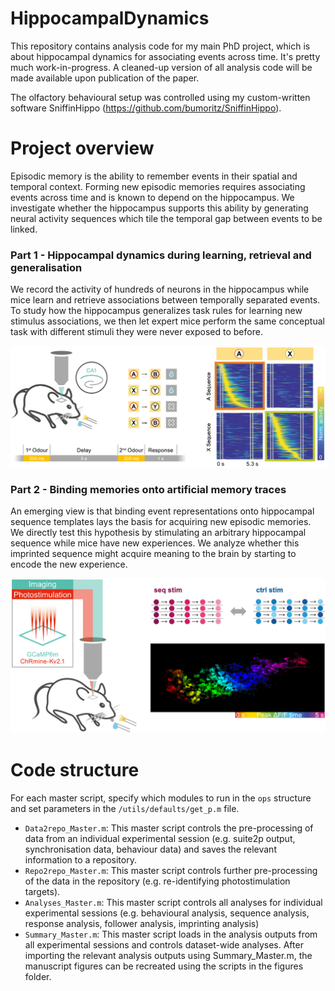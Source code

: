# HippocampalDynamics

This repository contains analysis code for my main PhD project, which is about hippocampal dynamics for associating events across time. It's pretty much work-in-progress. A cleaned-up version of all analysis code will be made available upon publication of the paper.

The olfactory behavioural setup was controlled using my custom-written software SniffinHippo (https://github.com/bumoritz/SniffinHippo).


# Project overview

Episodic memory is the ability to remember events in their spatial and temporal context. Forming new episodic memories requires associating events across time and is known to depend on the hippocampus. We investigate whether the hippocampus supports this ability by generating neural activity sequences which tile the temporal gap between events to be linked. 


### Part 1 - Hippocampal dynamics during learning, retrieval and generalisation
We record the activity of hundreds of neurons in the hippocampus while mice learn and retrieve associations between temporally separated events. To study how the hippocampus generalizes task rules for learning new stimulus associations, we then let expert mice perform the same conceptual task with different stimuli they were never exposed to before.

<p align="center">
  <img src="/img/ProjectOverview_Part1.png" width="700">
</p>


### Part 2 - Binding memories onto artificial memory traces
An emerging view is that binding event representations onto hippocampal sequence templates lays the basis for acquiring new episodic memories. We directly test this hypothesis by stimulating an arbitrary hippocampal sequence while mice have new experiences. We analyze whether this imprinted sequence might acquire meaning to the brain by starting to encode the new experience.

<p align="center">
  <img src="/img/ProjectOverview_Part2.png" width="700">
</p>


# Code structure

For each master script, specify which modules to run in the `ops` structure and set parameters in the `/utils/defaults/get_p.m` file.

* `Data2repo_Master.m`: This master script controls the pre-processing of data from an individual experimental session (e.g. suite2p output, synchronisation data, behaviour data) and saves the relevant information to a repository.
* `Repo2repo_Master.m`: This master script controls further pre-processing of the data in the repository (e.g. re-identifying photostimulation targets).
* `Analyses_Master.m`: This master script controls all analyses for individual experimental sessions (e.g. behavioural analysis, sequence analysis, response analysis, follower analysis, imprinting analysis)
* `Summary_Master.m`: This master script loads in the analysis outputs from all experimental sessions and controls dataset-wide analyses. After importing the relevant analysis outputs using Summary_Master.m, the manuscript figures can be recreated using the scripts in the figures folder.
